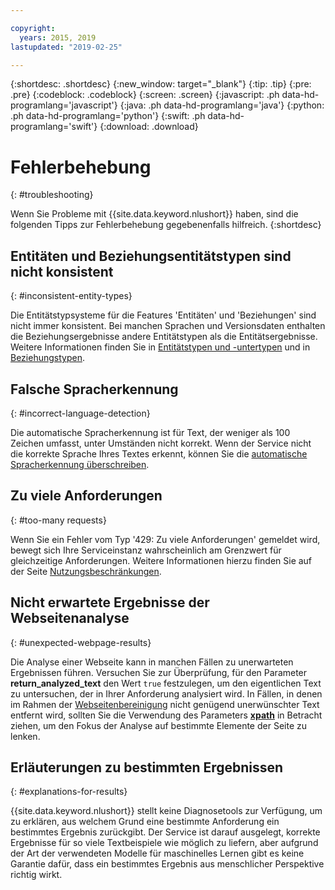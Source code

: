 ```yaml
---

copyright:
  years: 2015, 2019
lastupdated: "2019-02-25"

---
```


{:shortdesc: .shortdesc}
{:new_window: target="_blank"}
{:tip: .tip}
{:pre: .pre}
{:codeblock: .codeblock}
{:screen: .screen}
{:javascript: .ph data-hd-programlang='javascript'}
{:java: .ph data-hd-programlang='java'}
{:python: .ph data-hd-programlang='python'}
{:swift: .ph data-hd-programlang='swift'}
{:download: .download}

# Fehlerbehebung
{: #troubleshooting}

Wenn Sie Probleme mit {{site.data.keyword.nlushort}} haben, sind die folgenden Tipps zur Fehlerbehebung gegebenenfalls hilfreich.
{:shortdesc}

## Entitäten und Beziehungsentitätstypen sind nicht konsistent
{: #inconsistent-entity-types}

Die Entitätstypsysteme für die Features 'Entitäten' und 'Beziehungen' sind nicht immer konsistent. Bei manchen Sprachen und Versionsdaten enthalten die Beziehungsergebnisse andere Entitätstypen als die Entitätsergebnisse. Weitere Informationen finden Sie in [Entitätstypen und -untertypen](/docs/services/natural-language-understanding?topic=natural-language-understanding-entity-type-systems) und in [Beziehungstypen](/docs/services/natural-language-understanding?topic=natural-language-understanding-relation-type-systems). 

## Falsche Spracherkennung
{: #incorrect-language-detection}

Die automatische Spracherkennung ist für Text, der weniger als 100 Zeichen umfasst, unter Umständen nicht korrekt. Wenn der Service nicht die korrekte Sprache Ihres Textes erkennt, können Sie die [automatische Spracherkennung überschreiben](/docs/services/natural-language-understanding?topic=natural-language-understanding-overriding-language-detection).

## Zu viele Anforderungen
{: #too-many requests}

Wenn Sie ein Fehler vom Typ '429: Zu viele Anforderungen' gemeldet wird, bewegt sich Ihre Serviceinstanz wahrscheinlich am Grenzwert für gleichzeitige Anforderungen. Weitere Informationen hierzu finden Sie auf der Seite [Nutzungsbeschränkungen](/docs/services/natural-language-understanding?topic=natural-language-understanding-usage-limits#concurrent-requests).

## Nicht erwartete Ergebnisse der Webseitenanalyse
{: #unexpected-webpage-results}

Die Analyse einer Webseite kann in manchen Fällen zu unerwarteten Ergebnissen führen. Versuchen Sie zur Überprüfung, für den Parameter **return_analyzed_text** den Wert `true` festzulegen, um den eigentlichen Text zu untersuchen, der in Ihrer Anforderung analysiert wird. In Fällen, in denen im Rahmen der [Webseitenbereinigung](/docs/services/natural-language-understanding?topic=natural-language-understanding-analyzing-webpages#webpage-cleaning) nicht genügend unerwünschter Text entfernt wird, sollten Sie die Verwendung des Parameters [**xpath**](/docs/services/natural-language-understanding?topic=natural-language-understanding-analyzing-webpages#xpath) in Betracht ziehen, um den Fokus der Analyse auf bestimmte Elemente der Seite zu lenken.

## Erläuterungen zu bestimmten Ergebnissen
{: #explanations-for-results}

{{site.data.keyword.nlushort}} stellt keine Diagnosetools zur Verfügung, um zu erklären, aus welchem Grund eine bestimmte Anforderung ein bestimmtes Ergebnis zurückgibt. Der Service ist darauf ausgelegt, korrekte Ergebnisse für so viele Textbeispiele wie möglich zu liefern, aber aufgrund der Art der verwendeten Modelle für maschinelles Lernen gibt es keine Garantie dafür, dass ein bestimmtes Ergebnis aus menschlicher Perspektive richtig wirkt.






